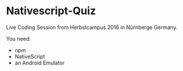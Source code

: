 # Nativescript-Quiz

Live Coding Session from Herbstcampus 2016 in Nürnberge Germany.

You need:
- npm
- NativeScript
- an Android Emulator
